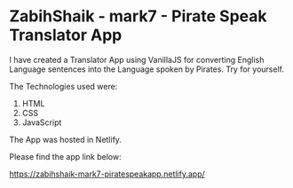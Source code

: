 # ZabihShaik - mark7 - Pirate Speak Translator App

I have created a Translator App using VanillaJS for converting English Language sentences into the Language spoken by Pirates. Try for yourself.

The Technologies used were:

1. HTML
1. CSS
1. JavaScript

The App was hosted in Netlify.

Please find the app link below:

https://zabihshaik-mark7-piratespeakapp.netlify.app/

